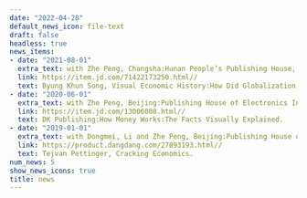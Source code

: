 ```yaml
---
date: "2022-04-28"
default_news_icon: file-text
draft: false
headless: true
news_items:
- date: "2021-08-01"
  extra_text: with Zhe Peng, Changsha:Hunan People’s Publishing House, 2021.
  link: https://item.jd.com/71422173250.html//
  text: Byung Khun Song, Visual Economic History:How Did Globalization Evolve?  
- date: "2020-06-01"
  extra_text: with Zhe Peng, Beijing:Publishing House of Electronics Industry, 2020.
  link: https://item.jd.com/13006008.html//
  text: DK Publishing:How Money Works:The Facts Visually Explained.
- date: "2019-01-01"
  extra_text: with Dongmei, Li and Zhe Peng, Beijing:Publishing House of Electronics Industry, 2019.
  link: https://product.dangdang.com/27893193.html//
  text: Tejvan Pettinger, Cracking Economics.
num_news: 5
show_news_icons: true
title: news
---
```

